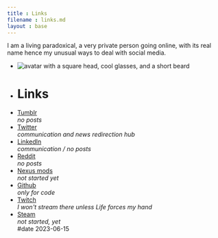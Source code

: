 ```yaml
---
title : Links
filename : links.md
layout : base
---
```

<div id="links">

<p> I am a living paradoxical, a very private person going online, with its real name hence my unusual ways to deal with social media.
</p>

<ul>

<li class="list_line">
	<img class="image_avatar" src="/website/assets/avatar_2023_face.png" alt="avatar with a square head, cool glasses, and a short beard">
</li>

<li class="list_line">
	<h1>Links</h1>
</li>

<li class="list_line">
	<a id="tumblr" class="button" href="https://jeremyvlegros.tumblr.com/" target="_blank">
	   Tumblr
	   <!-- <img class="logo_tumblr" src="https://jeremyvlegros.github.io/website/assets/logo_tumblr.svg" alt="tumblr logo"/> -->
	</a>
	<div class="text_gray text_centered">
		<i>no posts</i>
	</div>
 </li>

<li class="list_line">
	<a id="twitter" class="button" href="https://twitter.com/jeremyvlegros" target="_blank">
	 	Twitter
	   <!-- <img class="logo_twitter" src="https://jeremyvlegros.github.io/website/assets/logo_twitter_white.svg" alt="twitter logo"/> -->
	</a>
	<div class="text_gray text_centered">
		<i>communication and news redirection hub</i>
	</div>
 </li>

<li class="list_line">
	<a id="linkedin" class="button" href="https://www.linkedin.com/in/jeremyvlegros/" target="_blank">
	   LinkedIn
	   <!-- <img class="logo_linkedin" src="https://jeremyvlegros.github.io/website/assets/logo_linkedin.svg" alt="linkedin logo"/> -->
	</a>
	<div class="text_gray text_centered">
		<i>communication / no posts</i>
	</div>
 </li>

<li class="list_line">
	<a id="reddit" class="button" href="https://www.reddit.com/user/jeremyvlegros" target="_blank">
	 	Reddit
	   <!-- <img class="logo_reddit" src="https://jeremyvlegros.github.io/website/assets/logo_reddit.svg" alt="reddit logo"/> -->
	</a>
	<div class="text_gray text_centered">
		<i>no posts</i>
	</div>
 </li>

<li class="list_line">
	<a id="nexus_mods" class="button" href="https://www.nexusmods.com/users/152566508" target="_blank">
	 	Nexus mods
	   <!-- <img class="logo_nexus_mods" src="https://jeremyvlegros.github.io/website/assets/logo_nexus_mods.png" alt="nexus mods logo"/> -->
	</a>
	<div class="text_gray text_centered"><i>not started yet</i></div>
 </li>

<li class="list_line">
	<a id="github" class="button" href="https://github.com/jeremyvlegros" target="_blank">
	 	Github
	   <!-- <img class="logo_github" src="https://jeremyvlegros.github.io/website/assets/logo_github.svg" alt="github logo"/> -->
	</a>
	<div class="text_gray text_centered"><i> only for code</i></div>
 </li>

<li class="list_line">
	<a id="twitch" class="button" href="https://www.twitch.tv/jeremyvlegros" target="_blank">
	 	Twitch
	   <!-- <img class="logo_twitch" src="https://jeremyvlegros.github.io/website/assets/logo_twitch.svg" alt="twitch logo"/> -->
	</a>
	<div class="text_gray text_centered">
		<i>I won't stream there unless Life forces my hand</i>
	</div>
 </li>

<li class="list_line">
	<a id="steam" class="button" href="https://steamcommunity.com/id/jeremyvlegros" target="_blank">
	 	Steam
	   <!-- <img class="logo_steam" src="https://jeremyvlegros.github.io/website/assets/logo_steam.svg" alt="steam logo"/> -->
	</a>
	<div class="text_gray text_centered">
		<i> not started, yet</i>
	</div>
</li>

<span id="version">
#date 2023-06-15
</span>

</ul>

</div>
